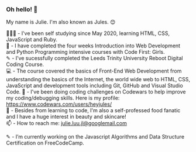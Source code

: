 ### Oh hello! 👋

My name is Julie. I'm also known as Jules. 😊

👩🏻‍💻 - I've been self studying since May 2020, learning HTML, CSS, JavaScript and Ruby. <br>
🥳 - I have completed the four weeks Introduction into Web Development and Python Programming intensive courses with Code First: Girls. <br>
✎ - I’ve sucessfully completed the Leeds Trinity University Reboot Digital Coding Course. <br>
💻 - The course covered the basics of Front-End Web Development from understanding the basics of the Internet, the world wide web to HTML, CSS, JavaScript and development tools including Git, GitHub and Visual Studio Code.
🌱 - I've been doing coding challenges on Codewars to help improve my coding/debugging skills. Here is my profile: https://www.codewars.com/users/heyjules/ <br>
💬 - Besides from learning to code, I'm also a self-professed food fanatic and I have a huge interest in beauty and skincare! <br>
📫 - How to reach me: julie.luu.jl@googlemail.com <br>

✎ - I’m currently working on the Javascript Algorithms and Data Structure Certification on FreeCodeCamp.
